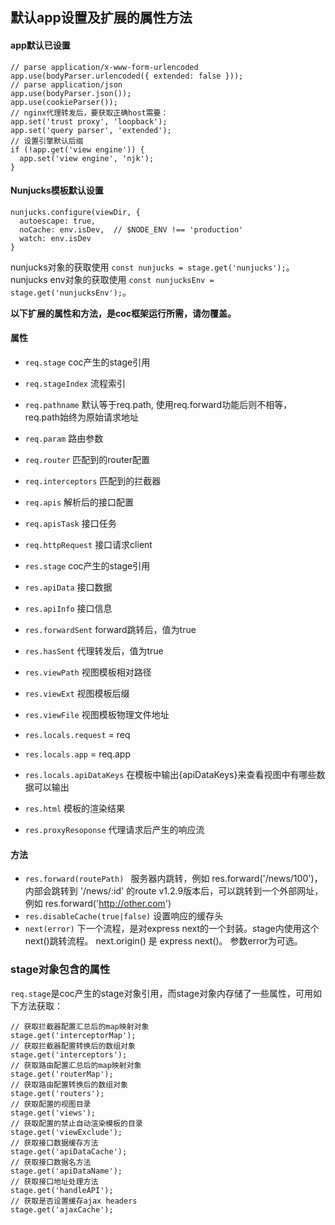 ## 默认app设置及扩展的属性方法


#### app默认已设置
```
// parse application/x-www-form-urlencoded
app.use(bodyParser.urlencoded({ extended: false }));
// parse application/json
app.use(bodyParser.json());
app.use(cookieParser());
// nginx代理转发后，要获取正确host需要：
app.set('trust proxy', 'loopback');
app.set('query parser', 'extended');
// 设置引擎默认后缀
if (!app.get('view engine')) {
  app.set('view engine', 'njk');
}
```

#### Nunjucks模板默认设置

```
nunjucks.configure(viewDir, {
  autoescape: true,
  noCache: env.isDev,  // $NODE_ENV !== 'production'
  watch: env.isDev
}
```
nunjucks对象的获取使用 `const nunjucks = stage.get('nunjucks');`。
nunjucks env对象的获取使用 `const nunjucksEnv = stage.get('nunjucksEnv');`。

**以下扩展的属性和方法，是coc框架运行所需，请勿覆盖。**

#### 属性
* `req.stage` coc产生的stage引用
* `req.stageIndex` 流程索引
* `req.pathname` 默认等于req.path, 使用req.forward功能后则不相等，req.path始终为原始请求地址
* `req.param`  路由参数
* `req.router` 匹配到的router配置
* `req.interceptors` 匹配到的拦截器
* `req.apis` 解析后的接口配置
* `req.apisTask` 接口任务
* `req.httpRequest` 接口请求client

* `res.stage` coc产生的stage引用
* `res.apiData` 接口数据
* `res.apiInfo` 接口信息
* `res.forwardSent` forward跳转后，值为true
* `res.hasSent` 代理转发后，值为true
* `res.viewPath` 视图模板相对路径
* `res.viewExt` 视图模板后缀
* `res.viewFile` 视图模板物理文件地址
* `res.locals.request` = req
* `res.locals.app` = req.app
* `res.locals.apiDataKeys` 在模板中输出{apiDataKeys}来查看视图中有哪些数据可以输出
* `res.html` 模板的渲染结果
* `res.proxyResoponse` 代理请求后产生的响应流

#### 方法
* `res.forward(routePath) `
  服务器内跳转，例如 res.forward('/news/100')，内部会跳转到 '/news/:id' 的route
  v1.2.9版本后，可以跳转到一个外部网址，例如 res.forward('http://other.com')
* `res.disableCache(true|false)` 设置响应的缓存头
* `next(error)`
  下一个流程，是对express next的一个封装。stage内使用这个next()跳转流程。
  next.origin() 是 express next()。 参数error为可选。
  
### stage对象包含的属性
`req.stage`是coc产生的stage对象引用，而stage对象内存储了一些属性，可用如下方法获取：
```
// 获取拦截器配置汇总后的map映射对象
stage.get('interceptorMap');
// 获取拦截器配置转换后的数组对象
stage.get('interceptors');
// 获取路由配置汇总后的map映射对象
stage.get('routerMap');
// 获取路由配置转换后的数组对象
stage.get('routers');
// 获取配置的视图目录
stage.get('views');
// 获取配置的禁止自动渲染模板的目录
stage.get('viewExclude');
// 获取接口数据缓存方法
stage.get('apiDataCache');
// 获取接口数据名方法
stage.get('apiDataName');
// 获取接口地址处理方法
stage.get('handleAPI');
// 获取是否设置缓存ajax headers
stage.get('ajaxCache');
```